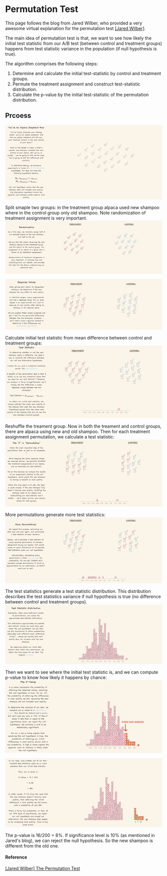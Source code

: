 
# Permutation Test

This page follows the blog from Jared Wilber, who provided a very awesome virtual explanation for the permutation test [[Jared Wilber]][The Permutation Test]. 

The main idea of permutation test is that, we want to see how likely the initial test statistic from our A/B test (between control and treatment groups) happens from test statistic variance in the population (if null hypothesis is true).

The algorithm comprises the following steps:

1. Determine and calculate the initial test-statistic by control and treatment groups.
2. Permute the treatment assignment and construct test-statistic distribution.
3. Calculate the p-value by the initial test-statistic of the permutation distribution.


## Prcoess

![](images/example_p1.png)

Split smaple two groups: in the treatment group alpaca used new shampoo where in the control group only old shampoo. Note randomization of treatment assignment is very important.
![](images/example_p2.png)

![](images/example_p3.png)

Calculate initial test statistic from mean difference between control and treatment groups:
![](images/example_p4.png)

Reshuffle the treament group. Now in both the treament and control groups, there are alpaca using new and old shampoo. Then for each treatment assignment permutation, we calculate a test statistic:
![](images/example_p5.png)

More permutations generate more test statistics:
![](images/example_p6.png)

The test statistics generate a test statistic distribution. This distribution describes the test statistics variance if null hypothesis is true (no difference between control and treatment groups).
![](images/example_p7.png)

Then we want to see where the initial test statistic is, and we can compute p-value to know how likely it happens by chance:
![](images/example_p8.png)

![](images/example_p9.png)

The p-value is 16/200 = 8%. If significance level is 10% (as mentioned in Jared's blog), we can reject the null hypothesis. So the new shampoo is different from the old one.






#### Reference

[The Permutation Test]: https://www.jwilber.me/permutationtest/
[[Jared Wilber] The Permutation Test](https://www.jwilber.me/permutationtest/)
